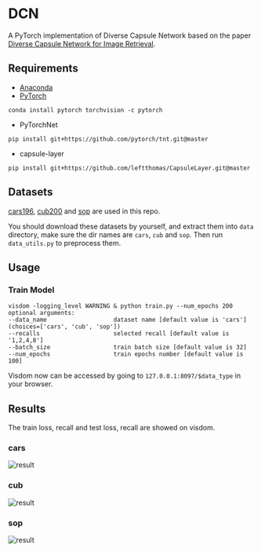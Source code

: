 # DCN
A PyTorch implementation of Diverse Capsule Network based on the paper [Diverse Capsule Network for Image Retrieval]().

## Requirements
- [Anaconda](https://www.anaconda.com/download/)
- [PyTorch](https://pytorch.org)
```
conda install pytorch torchvision -c pytorch
```
- PyTorchNet
```
pip install git+https://github.com/pytorch/tnt.git@master
```
- capsule-layer
```
pip install git+https://github.com/leftthomas/CapsuleLayer.git@master
```

## Datasets
[cars196](http://ai.stanford.edu/~jkrause/cars/car_dataset.html), [cub200](http://www.vision.caltech.edu/visipedia/CUB-200-2011.html)
and [sop](http://cvgl.stanford.edu/projects/lifted_struct/) are used in this repo.

You should download these datasets by yourself, and extract them into `data` directory, make sure the dir names are 
`cars`, `cub` and `sop`. Then run `data_utils.py` to preprocess them.

## Usage
### Train Model
```
visdom -logging_level WARNING & python train.py --num_epochs 200
optional arguments:
--data_name                   dataset name [default value is 'cars'](choices=['cars', 'cub', 'sop'])
--recalls                     selected recall [default value is '1,2,4,8']
--batch_size                  train batch size [default value is 32]
--num_epochs                  train epochs number [default value is 100]
```
Visdom now can be accessed by going to `127.0.0.1:8097/$data_type` in your browser.

## Results
The train loss, recall and test loss, recall are showed on visdom.

### cars
![result](results/cars.png)

### cub
![result](results/cub.png)

### sop
![result](results/sop.png)

